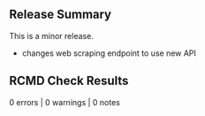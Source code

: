 ##  Release Summary

This is a minor release.

* changes web scraping endpoint to use new API

## RCMD Check Results

0 errors | 0 warnings | 0 notes
